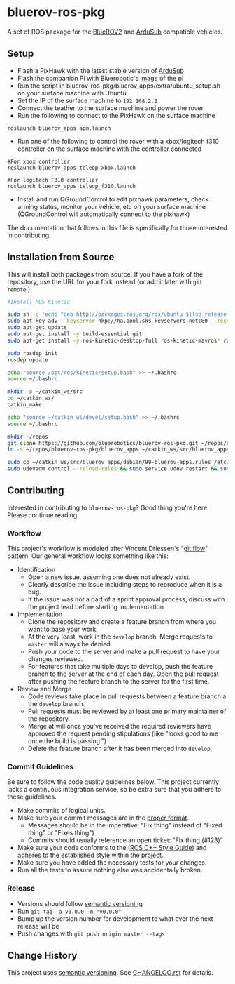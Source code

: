 # bluerov-ros-pkg

A set of ROS package for the [BlueROV2](http://www.bluerobotics.com/store/rov/bluerov2/) and [ArduSub](https://www.ardusub.com/) compatible vehicles.

## Setup
* Flash a PixHawk with the latest stable version of [ArduSub](https://www.ardusub.com/software/ardusub-firmware.html)
* Flash the companion Pi with Bluerobotic's [image](https://www.ardusub.com/getting-started/installation.html#ardusub) of the pi
* Run the script in bluerov-ros-pkg/bluerov_apps/extra/ubuntu_setup.sh on your surface machine with Ubuntu.
* Set the IP of the surface machine to ```192.168.2.1```
* Connect the teather to the surface machine and power the rover
* Run the following to connect to the PixHawk on the surface machine
```
roslaunch bluerov_apps apm.launch
```
* Run one of the following to control the rover with a xbox/logitech f310 controller on the surface machine with the controller connected
```
#For xbox controller
roslaunch bluerov_apps teleop_xbox.launch

#For logitech F310 controller
roslaunch bluerov_apps teleop_f310.launch
```
* Install and run QGroundControl to edit pixhawk parameters, check arming status, monitor your vehicle, etc on your surface machine
(QGroundControl will automatically connect to the pixhawk)

The documentation that follows in this file is specifically for those interested in contributing.

## Installation from Source

This will install both packages from source. If you have a fork of the repository, use the URL for your fork instead (or add it later with `git remote`.)

```bash
#Install ROS Kinetic

sudo sh -c 'echo "deb http://packages.ros.org/ros/ubuntu $(lsb_release -sc) main" > /etc/apt/sources.list.d/ros-latest.list'
sudo apt-key adv --keyserver hkp://ha.pool.sks-keyservers.net:80 --recv-key 421C365BD9FF1F717815A3895523BAEEB01FA116
sudo apt-get update
sudo apt-get install -y build-essential git
sudo apt-get install -y ros-kinetic-desktop-full ros-kinetic-mavros* ros-kinetic-joy

sudo rosdep init
rosdep update

echo "source /opt/ros/kinetic/setup.bash" >> ~/.bashrc
source ~/.bashrc

mkdir -p ~/catkin_ws/src
cd ~/catkin_ws/
catkin_make

echo "source ~/catkin_ws/devel/setup.bash" >> ~/.bashrc
source ~/.bashrc

mkdir ~/repos
git clone https://github.com/bluerobotics/bluerov-ros-pkg.git ~/repos/bluerov-ros-pkg
ln -s ~/repos/bluerov-ros-pkg/bluerov_apps ~/catkin_ws/src/bluerov_apps

sudo cp ~/catkin_ws/src/bluerov_apps/debian/99-bluerov-apps.rules /etc/udev/rules.d/
sudo udevadm control --reload-rules && sudo service udev restart && sudo udevadm trigger
```

## Contributing

Interested in contributing to `bluerov-ros-pkg`? Good thing you're here. Please continue reading.

### Workflow

This project's workflow is modeled after Vincent Driessen's "[git flow](http://nvie.com/posts/a-successful-git-branching-model/)" pattern. Our general workflow looks something like this:

* Identification
  * Open a new issue, assuming one does not already exist.
  * Clearly describe the issue including steps to reproduce when it is a bug.
  * If the issue was not a part of a sprint approval process, discuss with the project lead before starting implementation
* Implementation
  * Clone the repository and create a feature branch from where you want to base your work.
  * At the very least, work in the `develop` branch. Merge requests to `master` will always be denied.
  * Push your code to the server and make a pull request to have your changes reviewed.
  * For features that take multiple days to develop, push the feature branch to the server at the end of each day. Open the pull request after pushing the feature branch to the server for the first time.
* Review and Merge
  * Code reviews take place in pull requests between a feature branch a the `develop` branch.
  * Pull requests must be reviewed by at least one primary maintainer of the repository.
  * Merge at will once you've received the required reviewers have approved the request pending stipulations (like "looks good to me once the build is passing.")
  * Delete the feature branch after it has been merged into `develop`.

### Commit Guidelines

Be sure to follow the code quality guidelines below. This project currently lacks a continuous integration service, so be extra sure that you adhere to these guidelines.

* Make commits of logical units.
* Make sure your commit messages are in the [proper format](http://tbaggery.com/2008/04/19/a-note-about-git-commit-messages.html).
  * Messages should be in the imperative: "Fix thing" instead of "Fixed thing" or "Fixes thing")
  * Commits should usually reference an open ticket: "Fix thing (#123)"
* Make sure your code conforms to the ([ROS C++ Style Guide](http://wiki.ros.org/CppStyleGuide)) and adheres to the established style within the project.
* Make sure you have added the necessary tests for your changes.
* Run all the tests to assure nothing else was accidentally broken.

### Release

* Versions should follow [semantic versioning](http://semver.org/)
* Run `git tag -a v0.0.0 -m "v0.0.0"`
* Bump up the version number for development to what ever the next release will be
* Push changes with `git push origin master --tags`

## Change History

This project uses [semantic versioning](http://semver.org/). See [CHANGELOG.rst](CHANGELOG.rst) for details.
